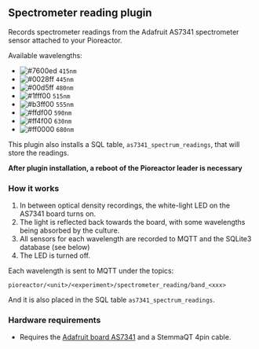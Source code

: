 ## Spectrometer reading plugin

Records spectrometer readings from the Adafruit AS7341 spectrometer sensor attached to your Pioreactor. 

Available wavelengths:

- ![#7600ed](https://via.placeholder.com/15/7600ed/7600ed.png) `415nm`
- ![#0028ff](https://via.placeholder.com/15/0028ff/0028ff.png) `445nm`
- ![#00d5ff](https://via.placeholder.com/15/00d5ff/00d5ff.png) `480nm`
- ![#1fff00](https://via.placeholder.com/15/1fff00/1fff00.png) `515nm`
- ![#b3ff00](https://via.placeholder.com/15/b3ff00/b3ff00.png) `555nm`
- ![#ffdf00](https://via.placeholder.com/15/ffdf00/ffdf00.png) `590nm`
- ![#ff4f00](https://via.placeholder.com/15/ff4f00/ff4f00.png) `630nm`
- ![#ff0000](https://via.placeholder.com/15/ff0000/ff0000.png) `680nm`


This plugin also installs a SQL table, `as7341_spectrum_readings`, that will store the readings.

**After plugin installation, a reboot of the Pioreactor leader is necessary**


### How it works

1. In between optical density recordings, the white-light LED on the AS7341 board turns on.
2. The light is reflected back towards the board, with some wavelengths being absorbed by the culture. 
3. All sensors for each wavelength are recorded to MQTT and the SQLite3 database (see below)
4. The LED is turned off.

Each wavelength is sent to MQTT under the topics:

```
pioreactor/<unit>/<experiment>/spectrometer_reading/band_<xxx>
```

And it is also placed in the SQL table `as7341_spectrum_readings`.


### Hardware requirements

 - Requires the [Adafruit board AS7341](https://www.adafruit.com/product/4698) and a StemmaQT 4pin cable. 
